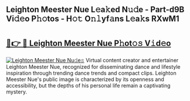 ## Leighton Meester Nue L𝚎a𝚔ed N𝚞𝚍e - Part-d9B Vi𝚍𝚎o P𝚑𝚘tos - H𝚘𝚝 O𝚗𝚕yf𝚊ns L𝚎a𝚔s RXwM1

# <h2><a href="http://kf3g5vl.oniu.top/?m=Leighton+Meester+Nue">🔗👉 🔴 Leighton Meester Nue P𝚑ot𝚘𝚜 V𝚒d𝚎o</a></h2>

[![Leighton Meester Nue Nu𝚍e𝚜](https://i.imgur.com/0qMVB7G.gif)](http://kf3g5vl.oniu.top/?m=Leighton+Meester+Nue)
Virtual content creator and entertainer Leighton Meester Nue, recognized for disseminating dance and lifestyle inspiration through trending dance trends and compact clips. Leighton Meester Nue's public image is characterized by its openness and accessibility, but the depths of his personal life remain a captivating mystery.  
